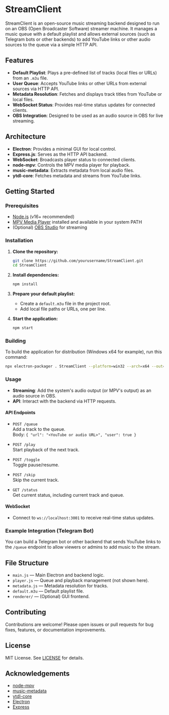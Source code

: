 # StreamClient

StreamClient is an open-source music streaming backend designed to run on an OBS (Open Broadcaster Software) streamer machine. It manages a music queue with a default playlist and allows external sources (such as Telegram bots or other backends) to add YouTube links or other audio sources to the queue via a simple HTTP API.

## Features

- **Default Playlist**: Plays a pre-defined list of tracks (local files or URLs) from an `.m3u` file.
- **User Queue**: Accepts YouTube links or other URLs from external sources via HTTP API.
- **Metadata Resolution**: Fetches and displays track titles from YouTube or local files.
- **WebSocket Status**: Provides real-time status updates for connected clients.
- **OBS Integration**: Designed to be used as an audio source in OBS for live streaming.

## Architecture

- **Electron**: Provides a minimal GUI for local control.
- **Express.js**: Serves as the HTTP API backend.
- **WebSocket**: Broadcasts player status to connected clients.
- **node-mpv**: Controls the MPV media player for playback.
- **music-metadata**: Extracts metadata from local audio files.
- **ytdl-core**: Fetches metadata and streams from YouTube links.

## Getting Started

### Prerequisites

- [Node.js](https://nodejs.org/) (v16+ recommended)
- [MPV Media Player](https://mpv.io/) installed and available in your system PATH
- (Optional) [OBS Studio](https://obsproject.com/) for streaming

### Installation

1. **Clone the repository:**
   ```sh
   git clone https://github.com/yourusername/StreamClient.git
   cd StreamClient
   ```

2. **Install dependencies:**
   ```sh
   npm install
   ```

3. **Prepare your default playlist:**
   - Create a `default.m3u` file in the project root.
   - Add local file paths or URLs, one per line.

4. **Start the application:**
   ```sh
   npm start
   ```
   
### Building

To build the application for distribution (Windows x64 for example), run this command:

```sh
npx electron-packager . StreamClient --platform=win32 --arch=x64 --out=dist --overwrite
```

### Usage

- **Streaming**: Add the system's audio output (or MPV's output) as an audio source in OBS.
- **API**: Interact with the backend via HTTP requests.

#### API Endpoints

- `POST /queue`  
  Add a track to the queue.  
  Body: `{ "url": "<YouTube or audio URL>", "user": true }`

- `POST /play`  
  Start playback of the next track.

- `POST /toggle`  
  Toggle pause/resume.

- `POST /skip`  
  Skip the current track.

- `GET /status`  
  Get current status, including current track and queue.

#### WebSocket

- Connect to `ws://localhost:3001` to receive real-time status updates.

### Example Integration (Telegram Bot)

You can build a Telegram bot or other backend that sends YouTube links to the `/queue` endpoint to allow viewers or admins to add music to the stream.

## File Structure

- `main.js` — Main Electron and backend logic.
- `player.js` — Queue and playback management (not shown here).
- `metadata.js` — Metadata resolution for tracks.
- `default.m3u` — Default playlist file.
- `renderer/` — (Optional) GUI frontend.

## Contributing

Contributions are welcome! Please open issues or pull requests for bug fixes, features, or documentation improvements.

## License

MIT License. See [LICENSE](LICENSE) for details.

## Acknowledgements

- [node-mpv](https://github.com/j-holub/node-mpv)
- [music-metadata](https://github.com/Borewit/music-metadata)
- [ytdl-core](https://github.com/fent/node-ytdl-core)
- [Electron](https://www.electronjs.org/)
- [Express](https://expressjs.com/)

